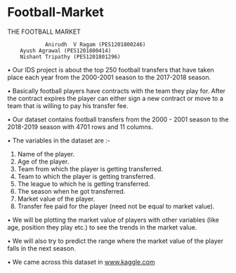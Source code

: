 # Football-Market

THE FOOTBALL MARKET
	
				Anirudh  V Ragam (PES1201800246)
        Ayush Agrawal (PES1201800414)
        Nishant Tripathy (PES1201801296)
			


•	Our IDS project is about the top 250 football transfers that have taken place each year from the 2000-2001 season to the 2017-2018 season.

•	Basically football players have contracts with the team they play for. After the contract expires the player can either sign a new contract or move to a team that is willing to pay his transfer fee.

•	Our dataset contains football transfers from the 2000 - 2001 season to the 2018-2019 season with 4701 rows and  11 columns.

•	The variables in the dataset are :-
1.	Name of the player.
2.	Age of the player.
3.	Team from which the player is getting transferred.
4.	Team to which the player is getting transferred.
5.	The league to which he is getting transferred.
6.	The season when he got transferred.
7.	Market value of the player.
8.	Transfer fee paid for the player (need not be equal to market value).


•	We will be plotting the market value of players with other variables (like age, position they play etc.)  to see the trends in the market value.

•	We will also try to predict the range where the market value of the player falls in the next season.

•	We came across this dataset in www.kaggle.com



